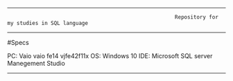 -------------------------------------------------------------------------------------------------------------------------------------------------------------------------

                                                          Repository for my studies in SQL language
                                                
-------------------------------------------------------------------------------------------------------------------------------------------------------------------------

#Specs

PC: Vaio vaio fe14 vjfe42f11x
OS: Windows 10
IDE: Microsoft SQL server Manegement Studio

-------------------------------------------------------------------------------------------------------------------------------------------------------------------------
